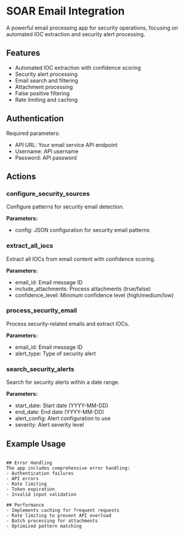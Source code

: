 # SOAR Email Integration

A powerful email processing app for security operations, focusing on automated IOC extraction and security alert processing.

## Features
- Automated IOC extraction with confidence scoring
- Security alert processing
- Email search and filtering
- Attachment processing
- False positive filtering
- Rate limiting and caching

## Authentication
Required parameters:
- API URL: Your email service API endpoint
- Username: API username
- Password: API password

## Actions

### configure_security_sources
Configure patterns for security email detection.

**Parameters:**
- config: JSON configuration for security email patterns

### extract_all_iocs
Extract all IOCs from email content with confidence scoring.

**Parameters:**
- email_id: Email message ID
- include_attachments: Process attachments (true/false)
- confidence_level: Minimum confidence level (high/medium/low)

### process_security_email
Process security-related emails and extract IOCs.

**Parameters:**
- email_id: Email message ID
- alert_type: Type of security alert

### search_security_alerts
Search for security alerts within a date range.

**Parameters:**
- start_date: Start date (YYYY-MM-DD)
- end_date: End date (YYYY-MM-DD)
- alert_config: Alert configuration to use
- severity: Alert severity level

## Example Usage
```

## Error Handling
The app includes comprehensive error handling:
- Authentication failures
- API errors
- Rate limiting
- Token expiration
- Invalid input validation

## Performance
- Implements caching for frequent requests
- Rate limiting to prevent API overload
- Batch processing for attachments
- Optimized pattern matching
